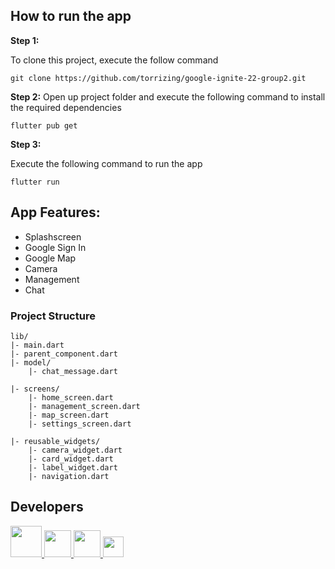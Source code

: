 ## How to run the app 

**Step 1:**

To clone this project, execute the follow command

```
git clone https://github.com/torrizing/google-ignite-22-group2.git
```

**Step 2:**
Open up project folder and execute the following command to install the required dependencies

```
flutter pub get 
```

**Step 3:**

Execute the following command to run the app

```
flutter run
```

## App Features:

* Splashscreen
* Google Sign In
* Google Map
* Camera
* Management
* Chat

### Project Structure
```
lib/
|- main.dart
|- parent_component.dart
|- model/
    |- chat_message.dart
  
|- screens/
    |- home_screen.dart
    |- management_screen.dart
    |- map_screen.dart
    |- settings_screen.dart 
  
|- reusable_widgets/
    |- camera_widget.dart
    |- card_widget.dart
    |- label_widget.dart
    |- navigation.dart 
```

## Developers

<a href="https://github.com/joshuadavidang">
  <img src="https://user-images.githubusercontent.com/54788382/193444706-4cef3ba5-3024-4cea-ad4d-ff5b44566452.jpeg" width="50">
</a>

<a href="https://github.com/regineshalom">
  <img src="https://user-images.githubusercontent.com/54788382/193445284-58d99ae9-248f-428d-93ab-75f07f924e07.jpeg" width="43">
</a>

<a href="https://github.com/regineshalom">
  <img src="https://user-images.githubusercontent.com/54788382/193445493-5abd7576-9622-4f36-b83f-1ea31d51f52e.jpeg" width="43">
</a>

<a href="https://github.com/torrizing">
 <img src="https://user-images.githubusercontent.com/54788382/193451036-b7a2d2ab-8777-4da2-a642-baeb855cde69.jpeg" width="33">
</a>

